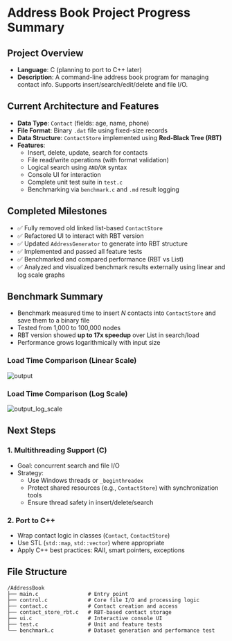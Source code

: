 # Address Book Project Progress Summary

## Project Overview
- **Language**: C (planning to port to C++ later)
- **Description**: A command-line address book program for managing contact info. Supports insert/search/edit/delete and file I/O.

## Current Architecture and Features
- **Data Type**: `Contact` (fields: age, name, phone)
- **File Format**: Binary `.dat` file using fixed-size records
- **Data Structure**: `ContactStore` implemented using **Red-Black Tree (RBT)**
- **Features**:
  - Insert, delete, update, search for contacts
  - File read/write operations (with format validation)
  - Logical search using `AND`/`OR` syntax
  - Console UI for interaction
  - Complete unit test suite in `test.c`
  - Benchmarking via `benchmark.c` and `.md` result logging

## Completed Milestones
- ✅ Fully removed old linked list-based `ContactStore`
- ✅ Refactored UI to interact with RBT version
- ✅ Updated `AddressGenerator` to generate into RBT structure
- ✅ Implemented and passed all feature tests
- ✅ Benchmarked and compared performance (RBT vs List)
- ✅ Analyzed and visualized benchmark results externally using linear and log scale graphs

## Benchmark Summary
- Benchmark measured time to insert *N* contacts into `ContactStore` and save them to a binary file
- Tested from 1,000 to 100,000 nodes
- RBT version showed **up to 17x speedup** over List in search/load
- Performance grows logarithmically with input size

### Load Time Comparison (Linear Scale)
![output](https://github.com/user-attachments/assets/58f85eed-c4e5-45c0-9b74-48f3924d2750)

### Load Time Comparison (Log Scale)
![output_log_scale](https://github.com/user-attachments/assets/1ea315ea-da47-4d9c-8989-00cccb468a80)

## Next Steps

### 1. Multithreading Support (C)
- Goal: concurrent search and file I/O
- Strategy:
  - Use Windows threads or `_beginthreadex`
  - Protect shared resources (e.g., `ContactStore`) with synchronization tools
  - Ensure thread safety in insert/delete/search

### 2. Port to C++
- Wrap contact logic in classes (`Contact`, `ContactStore`)
- Use STL (`std::map`, `std::vector`) where appropriate
- Apply C++ best practices: RAII, smart pointers, exceptions

## File Structure

```text
/AddressBook
├── main.c                # Entry point
├── control.c             # Core file I/O and processing logic
├── contact.c             # Contact creation and access
├── contact_store_rbt.c   # RBT-based contact storage
├── ui.c                  # Interactive console UI
├── test.c                # Unit and feature tests
└── benchmark.c           # Dataset generation and performance test
```
